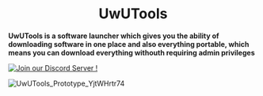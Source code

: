 <H1 align="center">UwUTools</H1>

**UwUTools is a software launcher which gives you the ability of downloading software in one place and also everything portable, which means you can download everything withouth requiring admin privileges**

[![Join our Discord Server !](https://img.shields.io/badge/Discord-Join%20our%20server-7289DA?style=for-the-badge&logo=discord&logoColor=white)](https://discord.gg/GmnFnC3VkN)

![UwUTools_Prototype_YjtWHrtr74](https://github.com/dpadGuy/UwUTools/assets/164203577/75510e55-bbcb-426e-84ea-5ea6b4f0903a)

